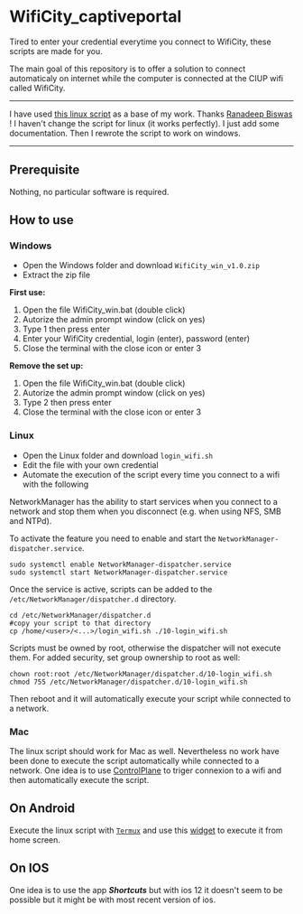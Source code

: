 # WifiCity_captiveportal

Tired to enter your credential everytime you connect to WifiCity, these scripts are made for you.

The main goal of this repository is to offer a solution to connect automaticaly on internet while the computer is connected at the CIUP wifi called WifiCity.


****************************************************************************
I have used [this linux script](https://gist.github.com/rnbguy/6f574caa6b3535162a20750cb1777a09) as a base of my work. Thanks [Ranadeep Biswas](https://gist.github.com/rnbguy) !
I haven't change the script for linux (it works perfectly). I just add some documentation.
Then I rewrote the script to work on windows.
****************************************************************************


## Prerequisite

Nothing, no particular software is required.

## How to use

### Windows

* Open the Windows folder and download `WifiCity_win_v1.0.zip`
* Extract the zip file

**First use:**
1. Open the file WifiCity_win.bat (double click)
2. Autorize the admin prompt window (click on yes)
3. Type 1 then press enter
4. Enter your WifiCity credential, login (enter), password (enter)
5. Close the terminal with the close icon or enter 3

**Remove the set up:**
1. Open the file WifiCity_win.bat (double click)
2. Autorize the admin prompt window (click on yes)
3. Type 2 then press enter
5. Close the terminal with the close icon or enter 3


### Linux

* Open the Linux folder and download `login_wifi.sh`
* Edit the file with your own credential
* Automate the execution of the script every time you connect to a wifi with the following

NetworkManager has the ability to start services when you connect to a network and stop them when you disconnect (e.g. when using NFS, SMB and NTPd).

To activate the feature you need to enable and start the `NetworkManager-dispatcher.service`.
```bash=
sudo systemctl enable NetworkManager-dispatcher.service
sudo systemctl start NetworkManager-dispatcher.service
```

Once the service is active, scripts can be added to the `/etc/NetworkManager/dispatcher.d` directory.

```bash=
cd /etc/NetworkManager/dispatcher.d
#copy your script to that directory
cp /home/<user>/<...>/login_wifi.sh ./10-login_wifi.sh
```

Scripts must be owned by root, otherwise the dispatcher will not execute them. For added security, set group ownership to root as well: 
```bash=
chown root:root /etc/NetworkManager/dispatcher.d/10-login_wifi.sh
chmod 755 /etc/NetworkManager/dispatcher.d/10-login_wifi.sh
```

Then reboot and it will automatically execute your script while connected to a network.


### Mac

The linux script should work for Mac as well. Nevertheless no work have been done to execute the script automatically while connected to a network. One idea is to use [ControlPlane](https://www.controlplaneapp.com/) to triger connexion to a wifi and then automatically execute the script.

## On Android

Execute the linux script with [`Termux`](https://play.google.com/store/apps/details?id=com.termux&fbclid=IwAR0VU0hSW3z2qZTTrm0dH72awzus8Sy-hZXMOPSG6mdUe5M2cq5zRYW0Q8o) and use this [widget](https://play.google.com/store/apps/details?id=com.termux.widget&fbclid=IwAR0rr7g7ghvPZ8juKe1ses1xXTzq50hbIcUDUcbozzb87_pKllknFPW8TBQ) to execute it from home screen.

## On IOS

One idea is to use the app ***Shortcuts*** but with ios 12 it doesn't seem to be possible but it might be with most recent version of ios.